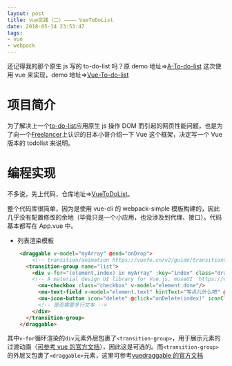 ```yaml
---
layout: post
title: vue实践（二）———— VueToDoList
date: 2018-05-14 23:53:47
tags:
- vue
- webpack
---
```


还记得我的那个原生 js 写的 to-do-list 吗？原 demo 地址=>[A-To-do-list](https://mccarthey.github.io/A-To-do-list)
这次使用 vue 来实现，demo 地址=>[Vue-To-do-list](https://mccarthey.github.io/VueToDoList/)

# 项目简介

为了解决上一个[to-do-list](https://mccarthey.github.io/A-To-do-list)应用原生 js 操作 DOM 而引起的网页性能问题，也是为了向一个[Freelancer](https://www.freelancer.cn)上认识的日本小哥介绍一下 Vue 这个框架，决定写一个 Vue 版本的 todolist 来说明。

# 编程实现

不多说，先上代码，仓库地址=>[VueToDoList](https://github.com/McCarthey/VueToDoList)。

整个代码库很简单，因为是使用 vue-cli 的 webpack-simple 模板构建的，因此几乎没有配置修改的余地（毕竟只是一个小应用，也没涉及到代理、接口）。代码基本都写在 App.vue 中。

* 列表渲染模板

```html
    <draggable v-model="myArray" @end="onDrop">
        <!-- transition/animation https://vuefe.cn/v2/guide/transitions.html -->
      <transition-group name="list">
        <div v-for="(element,index) in myArray" :key="index" class="draggable-item">
        <!-- A material design UI library for Vue.js, museUI  https://www.muse-ui.org -->
          <mu-checkbox class="checkbox" v-model="element.done"/>
          <mu-text-field v-model="element.text" hintText="写点儿什么吧" @blur="onSave" :disabled="element.done" :class="element.done? 'act-input-done': 'act-input' " />
          <mu-icon-button icon="delete" @click="onDelete(index)" iconClass="icon-delete"/>
          <!-- 是否需要多行文本 -->
        </div>
      </transition-group>
    </draggable>
```

其中`v-for`循环渲染的`div`元素外层包裹了`<transition-group>`，用于展示元素的过渡动画（[可参考 vue 的官方文档](https://vuefe.cn/v2/guide/transitions.html#%E5%88%97%E8%A1%A8%E8%BF%87%E6%B8%A1)），因此这是可选的。而`<transition-group>`的外层又包裹了`<draggable>`元素，这里可参考[vuedraggable 的官方文档](https://www.npmjs.com/package/vuedraggable)
